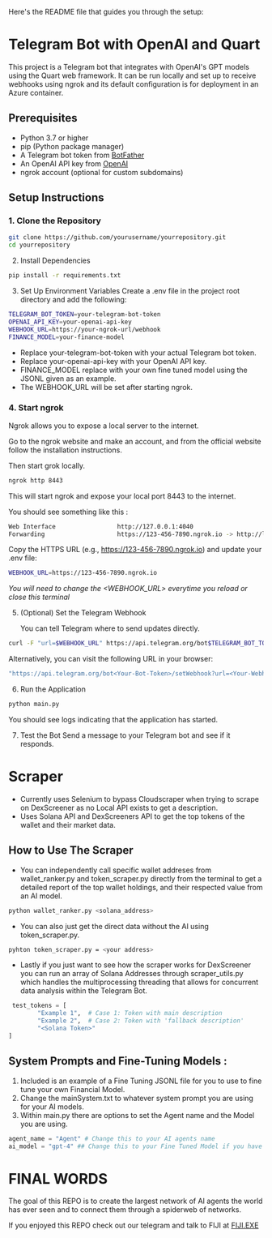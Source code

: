 Here's the README file that guides you through the setup:

# Telegram Bot with OpenAI and Quart

This project is a Telegram bot that integrates with OpenAI's GPT models using the Quart web framework. It can be run locally and set up to receive webhooks using ngrok and its default configuration is for deployment in an Azure container.

## Prerequisites

- Python 3.7 or higher
- pip (Python package manager)
- A Telegram bot token from [BotFather](https://t.me/BotFather)
- An OpenAI API key from [OpenAI](https://beta.openai.com/signup/)
- ngrok account (optional for custom subdomains)

## Setup Instructions

### 1. Clone the Repository

```bash
git clone https://github.com/yourusername/yourrepository.git
cd yourrepository
```

2. Install Dependencies

```bash
pip install -r requirements.txt
```

3. Set Up Environment Variables
   Create a .env file in the project root directory and add the following:

```bash
TELEGRAM_BOT_TOKEN=your-telegram-bot-token
OPENAI_API_KEY=your-openai-api-key
WEBHOOK_URL=https://your-ngrok-url/webhook
FINANCE_MODEL=your-finance-model
```

- Replace your-telegram-bot-token with your actual Telegram bot token.
- Replace your-openai-api-key with your OpenAI API key.
- FINANCE_MODEL replace with your own fine tuned model using the JSONL given as an example.
- The WEBHOOK_URL will be set after starting ngrok.

### 4. Start ngrok

Ngrok allows you to expose a local server to the internet.

Go to the ngrok website and make an account, and from the official website follow the installation instructions.

Then start grok locally.

```bash
ngrok http 8443
```

This will start ngrok and expose your local port 8443 to the internet.

You should see something like this :

```bash
Web Interface                 http://127.0.0.1:4040
Forwarding                    https://123-456-7890.ngrok.io -> http://localhost:8443
```

Copy the HTTPS URL (e.g., https://123-456-7890.ngrok.io) and update your .env file:

```bash
WEBHOOK_URL=https://123-456-7890.ngrok.io
```

_You will need to change the <WEBHOOK_URL> everytime you reload or close this terminal_

5. (Optional) Set the Telegram Webhook

   You can tell Telegram where to send updates directly.

```bash
curl -F "url=$WEBHOOK_URL" https://api.telegram.org/bot$TELEGRAM_BOT_TOKEN/setWebhook
```

Alternatively, you can visit the following URL in your browser:

```bash
"https://api.telegram.org/bot<Your-Bot-Token>/setWebhook?url=<Your-Webhook-URL>"
```

6. Run the Application

```bash
python main.py
```

You should see logs indicating that the application has started.

7. Test the Bot
   Send a message to your Telegram bot and see if it responds.

# Scraper

- Currently uses Selenium to bypass Cloudscraper when trying to scrape on DexScreener as no Local API exists to get a description.
- Uses Solana API and DexScreeners API to get the top tokens of the wallet and their market data.

## How to Use The Scraper

- You can independently call specific wallet addreses from wallet_ranker.py and token_scraper.py directly from the terminal to get a detailed report of the top wallet holdings, and their respected value from an AI model.

```bash
python wallet_ranker.py <solana_address>
```

- You can also just get the direct data without the AI using token_scraper.py.

```bash
pyhton token_scraper.py = <your address>
```

- Lastly if you just want to see how the scraper works for DexScreener you can run an array of Solana Addresses through scraper_utils.py which handles the multiprocessing threading that allows for concurrent data analysis within the Telegram Bot.

```python
 test_tokens = [
        "Example 1",  # Case 1: Token with main description
        "Example 2",  # Case 2: Token with 'fallback description'
        "<Solana Token>"
]
```

## System Prompts and Fine-Tuning Models :

1. Included is an example of a Fine Tuning JSONL file for you to use to fine tune your own Financial Model.
2. Change the mainSystem.txt to whatever system prompt you are using for your AI models.
3. Within main.py there are options to set the Agent name and the Model you are using.

```python
agent_name = "Agent" # Change this to your AI agents name
ai_model = "gpt-4" ## Change this to your Fine Tuned Model if you have one
```

# FINAL WORDS

The goal of this REPO is to create the largest network of AI agents the world has ever seen and to connect them through a spiderweb of networks.

If you enjoyed this REPO check out our telegram and talk to FIJI at [FIJI.EXE](https://t.me/fijiexe.com)
